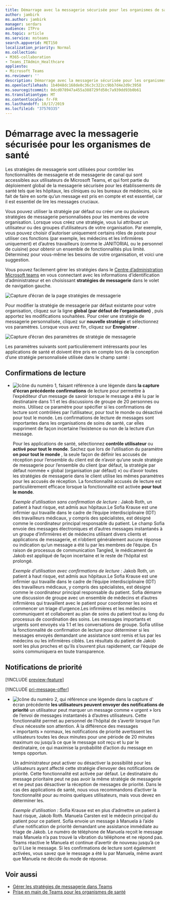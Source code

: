 ```yaml
---
title: Démarrage avec la messagerie sécurisée pour les organismes de santé
author: jambirk
ms.author: jambirk
manager: serdars
audience: ITPro
ms.topic: article
ms.service: msteams
search.appverid: MET150
localization_priority: Normal
ms.collection:
- M365-collaboration
- Teams_ITAdmin_Healthcare
appliesto:
- Microsoft Teams
ms.reviewer: ''
description: Démarrage avec la messagerie sécurisée pour les organismes de santé
ms.openlocfilehash: 1b4048dc168de0c36c3c322cc9bb7d4e2d9c3958
ms.sourcegitcommit: 0dcd078947a455a388729fd50c7a939dd93b0b61
ms.translationtype: MT
ms.contentlocale: fr-FR
ms.lasthandoff: 10/17/2019
ms.locfileid: "37570335"
---
```

# <a name="get-started-with-secure-messaging-for-healthcare-organizations"></a>Démarrage avec la messagerie sécurisée pour les organismes de santé

Les stratégies de messagerie sont utilisées pour contrôler les fonctionnalités de messagerie et de messagerie de canal qui sont accessibles aux utilisateurs de Microsoft Teams, et qui font partie du déploiement global de la messagerie sécurisée pour les établissements de santé tels que les hôpitaux, les cliniques ou les bureaux de médecins, où le fait de faire en sorte qu’un message est pris en compte et est essentiel, car il est essentiel de lire les messages cruciaux.

Vous pouvez utiliser la stratégie par défaut ou créer une ou plusieurs stratégies de messagerie personnalisées pour les membres de votre organisation. Lorsque vous créez une stratégie, vous lui attribuez un utilisateur ou des groupes d’utilisateurs de votre organisation. Par exemple, vous pouvez choisir d’autoriser uniquement certains rôles de poste pour utiliser ces fonctions (par exemple, les médecins et les infirmières uniquement) et d’autres travailleurs (comme le JANITORIAL ou le personnel de cuisine) pour obtenir un ensemble de fonctionnalités plus limité. Déterminez pour vous-même les besoins de votre organisation, et voici une suggestion.

Vous pouvez facilement gérer les stratégies dans le [Centre d’administration Microsoft teams](http://admin.teams.microsoft.com) en vous connectant avec les informations d’identification d’administrateur et en choisissant **stratégies de messagerie** dans le volet de navigation gauche.

 ![Capture d’écran de la page stratégies de messagerie](../../media/messaging-policies-image1.png)

Pour modifier la stratégie de messagerie par défaut existante pour votre organisation, cliquez sur la ligne **global (par défaut de l’organisation)** , puis apportez les modifications souhaitées. Pour créer une stratégie de messagerie personnalisée, cliquez sur **nouvelle stratégie** et sélectionnez vos paramètres. Lorsque vous avez fin, cliquez sur **Enregistrer** .

![Capture d’écran des paramètres de stratégie de messagerie](../../media/hc-message-policy.png)

Les paramètres suivants sont particulièrement intéressants pour les applications de santé et doivent être pris en compte lors de la conception d’une stratégie personnalisée utilisée dans le champ santé :

## <a name="read-receipts"></a>Confirmations de lecture

- ![Icône du numéro 1, faisant référence à une légende dans](../../media/sfbcallout1.png) **la capture d’écran précédente confirmations** de lecture pour permettre à l’expéditeur d’un message de savoir lorsque le message a été lu par le destinataire dans 1:1 et les discussions de groupe de 20 personnes ou moins. Utilisez ce paramètre pour spécifier si les confirmations de lecture sont contrôlées par l’utilisateur, pour tout le monde ou désactivé pour tout le monde. Les confirmations de lecture de messages sont importantes dans les organisations de soins de santé, car elles suppriment de façon incertaine l’existence ou non de la lecture d’un message.

  Pour les applications de santé, sélectionnez **contrôle utilisateur** ou **activé pour tout le monde**. Sachez que lors de l’utilisation du paramètre **on pour tout le monde** , la seule façon de définir les accusés de réception pour l’ensemble du client est de n’avoir qu’une seule stratégie de messagerie pour l’ensemble du client (par défaut, la stratégie par défaut nommée « global (organisation par défaut) ») ou d’avoir toutes les stratégies de messagerie dans le client utilise les mêmes paramètres pour les accusés de réception. La fonctionnalité accusés de lecture est particulièrement efficace lorsque la fonctionnalité est activée **pour tout le monde**.

    *Exemple d’utilisation sans confirmation de lecture :* Jakob Roth, un patient à haut risque, est admis aux hôpitaux.Le Sofia Krause est une infirmier qui travaille dans le cadre de l’équipe interdisciplinaire (IDT) des travailleurs médicaux, y compris des spécialistes, est désigné comme le coordinateur principal responsable du patient.  Le champ Sofia envoie des messages électroniques et d’autres messages instantanés à un groupe d’infirmières et de médecins utilisant divers clients et applications de messagerie, et n’obtient généralement aucune réponse ou indication qu’un message a été lu par les membres de l’équipe. En raison de processus de communication Tangled, le médicament de Jakob est appliqué de façon incertaine et le reste de l’hôpital est prolongé.

    *Exemple d’utilisation avec confirmations de lecture :* Jakob Roth, un patient à haut risque, est admis aux hôpitaux.Le Sofia Krause est une infirmier qui travaille dans le cadre de l’équipe interdisciplinaire (IDT) des travailleurs médicaux, y compris des spécialistes, est désigné comme le coordinateur principal responsable du patient.  Sofia démarre une discussion de groupe avec un ensemble de médecins et d’autres infirmières qui travaillent avec le patient pour coordonner les soins et commencer un triage d’urgence.Les infirmières et les médecins communiquent et collaborent au plan de soins du patient tout au long du processus de coordination des soins.  Les messages importants et urgents sont envoyés via 1:1 et les conversations de groupe. Sofia utilise la fonctionnalité de confirmation de lecture pour déterminer si les messages envoyés demandant une assistance sont remis et lus par les médecins ou les infirmières ciblés. Les résultats du patient de Jakob sont les plus proches et qu’ils s’ouvrent plus rapidement, car l’équipe de soins communiquera en toute transparence.

## <a name="priority-notifications"></a>Notifications de priorité

[!INCLUDE [preview-feature](../../includes/preview-feature.md)]

[!INCLUDE [pri-message-offer](../../includes/pri-message-offer.md)]

- ![Icône du numéro 2, qui référence une légende dans la capture d'](../../media/sfbcallout2.png) écran précédente **les utilisateurs peuvent envoyer des notifications de priorité** un utilisateur peut marquer un message comme « urgent » lors de l’envoi de messages instantanés à d’autres utilisateurs. Cette fonctionnalité permet au personnel de l’hôpital de s’avertir lorsque l’un d’eux nécessite son attention. À la différence des messages « importants » normaux, les notifications de priorité avertissent les utilisateurs toutes les deux minutes pour une période de 20 minutes maximum ou jusqu’à ce que le message soit reçu et lu par le destinataire, ce qui maximise la probabilité d’action du message en temps opportun.

  Un administrateur peut activer ou désactiver la possibilité pour les utilisateurs ayant affecté cette stratégie d’envoyer des notifications de priorité. Cette fonctionnalité est activée par défaut. Le destinataire du message prioritaire peut ne pas avoir la même stratégie de messagerie et ne peut pas désactiver la réception de messages de priorité. Dans le cas des applications de santé, nous vous recommandons d’activer la fonctionnalité pour au moins quelques utilisateurs, mais vous devez en déterminer les.

  *Exemple d’utilisation :* Sofia Krause est en plus d’admettre un patient à haut risque, Jakob Roth. Manuela Carsten est le médecin principal du patient pour ce patient.  Sofia envoie un message à Manuela à l’aide d’une notification de priorité demandant une assistance immédiate au triage de Jakob.  Le numéro de téléphone de Manuela reçoit le message mais Manuela n’a pas trouvé la vibration du téléphone et ne répond pas. Teams réactive le Manuela et continue d’avertir de nouveau jusqu’à ce qu’il Lise le message. Si les confirmations de lecture sont également activées, vous savez que le message a été lu par Manuela, même avant que Manuela ne décide du mode de réponse.

## <a name="related-topics"></a>Voir aussi

- [Gérer les stratégies de messagerie dans Teams](../../messaging-policies-in-teams.md)
- [Prise en main de Teams pour les organismes de santé](teams-in-hc.md)
